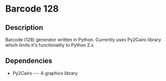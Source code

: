 Barcode 128
===========

Description
-----------
Barcode (128) generator written in Python. Currently uses Py2Cairo library which limits it's funcitonality to Python 2.x

Dependencies
------------
 * Py2Cairo --- A graphics library

